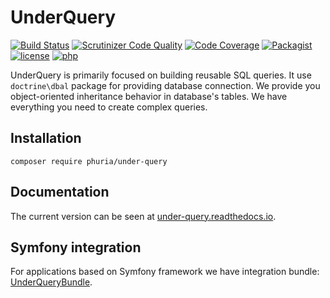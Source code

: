 # UnderQuery
[![Build Status](https://img.shields.io/scrutinizer/build/g/phuria/under-query.svg?maxAge=3600)](https://scrutinizer-ci.com/g/phuria/under-query/build-status/master)
[![Scrutinizer Code Quality](https://img.shields.io/scrutinizer/g/phuria/under-query.svg?maxAge=3600)](https://scrutinizer-ci.com/g/phuria/under-query/?branch=master)
[![Code Coverage](https://img.shields.io/scrutinizer/coverage/g/phuria/under-query.svg?maxAge=3600)](https://scrutinizer-ci.com/g/phuria/under-query/?branch=master)
[![Packagist](https://img.shields.io/packagist/v/phuria/under-query.svg?maxAge=3600)](https://packagist.org/packages/phuria/under-query)
[![license](https://img.shields.io/github/license/phuria/under-query.svg?maxAge=2592000?style=flat-square)]()
[![php](https://img.shields.io/badge/PHP-5.6-blue.svg?maxAge=2592000)]()

UnderQuery is primarily focused on
building reusable SQL queries. It use `doctrine\dbal` 
package for providing database connection.
We provide you object-oriented 
inheritance behavior in database's tables. 
We have everything you need to create complex queries.

## Installation 

```
composer require phuria/under-query
```

## Documentation

The current version can be seen at 
[under-query.readthedocs.io](http://under-query.readthedocs.io/en/latest/).

## Symfony integration

For applications based on Symfony framework we have integration bundle:
[UnderQueryBundle](https://github.com/phuria/UnderQueryBundle).